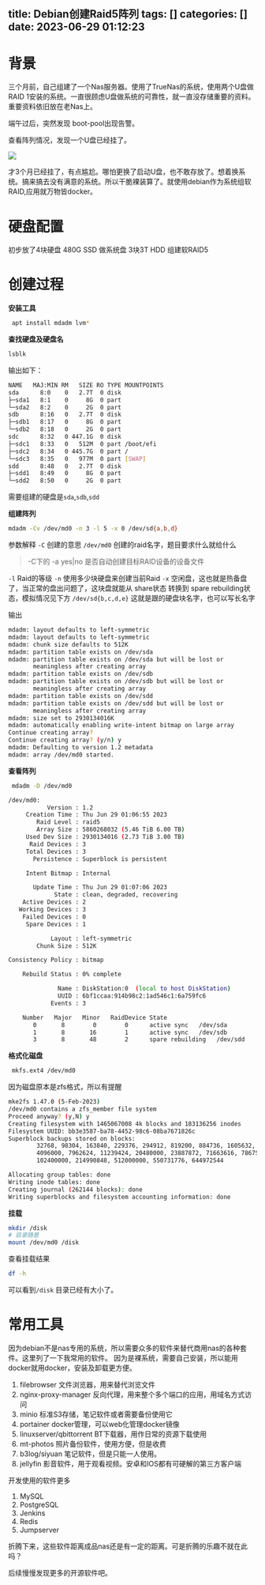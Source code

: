 title: Debian创建Raid5阵列
tags: []
categories: []
date: 2023-06-29 01:12:23
---

# 背景
三个月前，自己组建了一个Nas服务器。使用了TrueNas的系统，使用两个U盘做RAID 1安装的系统。一直很顾虑U盘做系统的可靠性，就一直没存储重要的资料。重要资料依旧放在老Nas上。

端午过后，突然发现 boot-pool出现告警。

查看阵列情况，发现一个U盘已经挂了。

![](https://blog-image.lianglianglee.com/assets/20230629_112301.png)

才3个月已经挂了，有点尴尬。哪怕更换了启动U盘，也不敢存放了。想着换系统。搞来搞去没有满意的系统。所以干脆裸装算了。就使用debian作为系统组软RAID,应用就万物皆docker。

# 硬盘配置

初步放了4块硬盘
480G SSD 做系统盘
3块3T HDD 组建软RAID5 

# 创建过程

**安装工具**
```bash
 apt install mdadm lvm*
```


**查找硬盘及硬盘名**
```bash
lsblk
```
输出如下：
```bash
NAME   MAJ:MIN RM   SIZE RO TYPE MOUNTPOINTS
sda      8:0    0   2.7T  0 disk
├─sda1   8:1    0     8G  0 part
└─sda2   8:2    0     2G  0 part
sdb      8:16   0   2.7T  0 disk
├─sdb1   8:17   0     8G  0 part
└─sdb2   8:18   0     2G  0 part
sdc      8:32   0 447.1G  0 disk
├─sdc1   8:33   0   512M  0 part /boot/efi
├─sdc2   8:34   0 445.7G  0 part /
└─sdc3   8:35   0   977M  0 part [SWAP]
sdd      8:48   0   2.7T  0 disk
├─sdd1   8:49   0     8G  0 part
└─sdd2   8:50   0     2G  0 part
```

需要组建的硬盘是`sda`,`sdb`,`sdd`

**组建阵列**

```bash
mdadm -Cv /dev/md0 -n 3 -l 5 -x 0 /dev/sd{a,b,d}
```

参数解释
`-C`  创建的意思
`/dev/md0`  创建的raid名字，题目要求什么就给什么
> -C下的 -a yes|no 是否自动创建目标RAID设备的设备文件

`-l` Raid的等级
`-n` 使用多少块硬盘来创建当前Raid
`-x` 空闲盘，这也就是热备盘了，当正常的盘出问题了，这块盘就能从 share状态 转换到 spare rebuilding状态，模拟情况见下方
`/dev/sd{b,c,d,e}` 这就是跟的硬盘块名字，也可以写长名字

输出
```bash
mdadm: layout defaults to left-symmetric
mdadm: layout defaults to left-symmetric
mdadm: chunk size defaults to 512K
mdadm: partition table exists on /dev/sda
mdadm: partition table exists on /dev/sda but will be lost or
       meaningless after creating array
mdadm: partition table exists on /dev/sdb
mdadm: partition table exists on /dev/sdb but will be lost or
       meaningless after creating array
mdadm: partition table exists on /dev/sdd
mdadm: partition table exists on /dev/sdd but will be lost or
       meaningless after creating array
mdadm: size set to 2930134016K
mdadm: automatically enabling write-intent bitmap on large array
Continue creating array?
Continue creating array? (y/n) y
mdadm: Defaulting to version 1.2 metadata
mdadm: array /dev/md0 started.
```

**查看阵列**

```bash
 mdadm -D /dev/md0
```

```bash
/dev/md0:
           Version : 1.2
     Creation Time : Thu Jun 29 01:06:55 2023
        Raid Level : raid5
        Array Size : 5860268032 (5.46 TiB 6.00 TB)
     Used Dev Size : 2930134016 (2.73 TiB 3.00 TB)
      Raid Devices : 3
     Total Devices : 3
       Persistence : Superblock is persistent

     Intent Bitmap : Internal

       Update Time : Thu Jun 29 01:07:06 2023
             State : clean, degraded, recovering
    Active Devices : 2
   Working Devices : 3
    Failed Devices : 0
     Spare Devices : 1

            Layout : left-symmetric
        Chunk Size : 512K

Consistency Policy : bitmap

    Rebuild Status : 0% complete

              Name : DiskStation:0  (local to host DiskStation)
              UUID : 6bf1ccaa:914b98c2:1ad546c1:6a759fc6
            Events : 3

    Number   Major   Minor   RaidDevice State
       0       8        0        0      active sync   /dev/sda
       1       8       16        1      active sync   /dev/sdb
       3       8       48        2      spare rebuilding   /dev/sdd
```

**格式化磁盘**

```bash
 mkfs.ext4 /dev/md0
```

因为磁盘原本是zfs格式，所以有提醒
```bash
mke2fs 1.47.0 (5-Feb-2023)
/dev/md0 contains a zfs_member file system
Proceed anyway? (y,N) y
Creating filesystem with 1465067008 4k blocks and 183136256 inodes
Filesystem UUID: bb3e3587-ba78-4452-98c6-08ba7671826c
Superblock backups stored on blocks:
        32768, 98304, 163840, 229376, 294912, 819200, 884736, 1605632, 2654208,
        4096000, 7962624, 11239424, 20480000, 23887872, 71663616, 78675968,
        102400000, 214990848, 512000000, 550731776, 644972544

Allocating group tables: done
Writing inode tables: done
Creating journal (262144 blocks): done
Writing superblocks and filesystem accounting information: done
```

**挂载**
```bash
mkdir /disk
# 目录随意
mount /dev/md0 /disk
```

查看挂载结果
```bash
df -h
```

可以看到`/disk` 目录已经有大小了。

# 常用工具
因为debian不是nas专用的系统，所以需要众多的软件来替代商用nas的各种套件。这里列了一下我常用的软件。
因为是裸系统，需要自己安装，所以能用docker就用docker，安装及卸载更方便。

1. filebrowser 文件浏览器，用来替代浏览文件
2. nginx-proxy-manager 反向代理，用来整个多个端口的应用，用域名方式访问
3. minio 标准S3存储，笔记软件或者需要备份使用它
4. portainer docker管理，可以web化管理docker镜像
5. linuxserver/qbittorrent BT下载器，用作日常的资源下载使用
6. mt-photos 照片备份软件，使用方便，但是收费
7. b3log/siyuan 笔记软件，但是只能一人使用。
8. jellyfin 影音软件，用于观看视频。安卓和IOS都有可硬解的第三方客户端

开发使用的软件更多
1. MySQL
2. PostgreSQL
3. Jenkins
4. Redis
5. Jumpserver

折腾下来，这些软件距离成品nas还是有一定的距离。可是折腾的乐趣不就在此吗？

后续慢慢发现更多的开源软件吧。